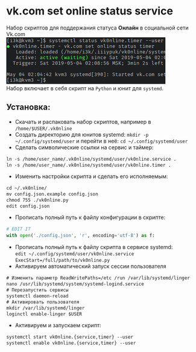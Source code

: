 
# vk.com set online status service
Набор скриптов для поддержания статуса __Онлайн__ в социальной сети Vk.com  
![preview](https://raw.githubusercontent.com/iiiypuk/vk0nline/master/.preview.png)  
Набор включает в себя скрипт на `Python` и юнит для `systemd`.

## Установка:
+ Скачать и распаковать набор скриптов, например в `/home/$USER/.vk0nline`
+ Создать директорию для юнитов systemd: `mkdir -p ~/.config/systemd/user` 
и перейти в неё: `cd ~/.config/systemd/user`
+ Сделать символические ссылки на сервис и таймер:
```
ln -s /home/user_name/.vk0nline/systemd/user/vk0nline.service .
ln -s /home/user_name/.vk0nline/systemd/user/vk0nline.timer .
```
+ Изменить настройки скрипта и сделать его исполняемым:
```
cd ~/.vk0nline/
mv config.json.example config.json
chmod 755 ./vk0nline.py
edit config.json
```
+ Прописать полный путь к файлу конфигурации в скрипте:
```python
# EDIT IT
with open('./config.json', 'r', encoding='utf-8') as f:
```
+ Прописать полный путь к файлу скрипта в сервисе systemd:  
`edit ~/.config/systemd/user/vk0nline.service`  
`ExecStart=/full/path/to/vk0nline.py`  
+ Активируем автоматический запуск сессии пользователя
```
# Изменить параметр ReadWritePaths=/etc /run /var/lib/systemd/linger
nano /usr/lib/systemd/system/systemd-logind.service
# Перезапустить сервисы
systemctl daemon-reload
# Активировать пользователя
mkdir /var/lib/systemd/linger
loginctl enable-linger $USER
```
+ Активируем и запускаем скрипт:
```
systemctl start vk0nline.{service,timer} --user
systemctl enable vk0nline.{service,timer} --user
```
